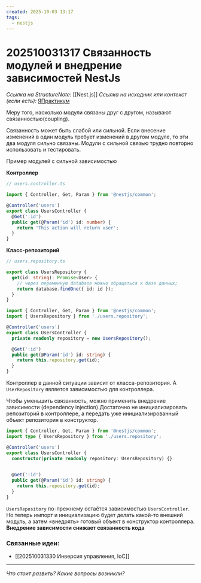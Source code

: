 ```yaml
---
created: 2025-10-03 13:17
tags:
  - nestjs
---
```

# 202510031317 Связанность модулей и внедрение зависимостей NestJs

*Ссылка на StructureNote:* [[Nest.js]]
*Ссылка на исходник или контекст (если есть):* [ЯПрактикум](https://practicum.yandex.ru/trainer/backend-nodejs/lesson/8ab54f1a-884d-49fd-9ddd-61c4c96b35a7/)

Меру того, насколько модули связаны друг с другом, называют связанностью(coupling).

Связанность может быть слабой или сильной. Если внесение изменений в один модуль требует изменений в другом модуле, то эти два модуля сильно связаны. Модули с сильной связью трудно повторно использовать и тестировать.

Пример модулей с сильной зависимостью

**Контроллер**

```ts
// users.controller.ts

import { Controller, Get, Param } from '@nestjs/common';

@Controller('users')
export class UsersController {
  @Get(':id')
  public get(@Param('id') id: number) {
    return 'This action will return user';
  }
}
```

**Класс-репозиторий**

```ts
// users.repository.ts

export class UsersRepository {
  get(id: string): Promise<User> {
    // через переменную database можно обращаться к базе данных;
    return database.findOne({ id: id });
  }
}
```

```ts
import { Controller, Get, Param } from '@nestjs/common';
import { UsersRepository } from './users.repository';

@Controller('users')
export class UsersController {
  private readonly repository = new UsersRepository();

  @Get(':id')
  public get(@Param('id') id: string) {
    return this.repository.get(id);
  }
}
```

Контроллер в данной ситуации зависит от класса-репозитория. А `UserRepository` является зависимостью для контроллера.

Чтобы уменьшить связанность, можно применить внедрение зависимости (dependency injection).Достаточно не инициализировать репозиторий в контроллере, а передать уже инициализированный объект репозитория в конструктор.

```ts
import { Controller, Get, Param } from '@nestjs/common';
import type { UsersRepository } from './users.repository';

@Controller('users')
export class UsersController {
  constructor(private readonly repository: UsersRepository) {}
 

  @Get(':id')
  public get(@Param('id') id: string) {
    return this.repository.get(id);
  }
}
```

`UsersRepository` по-прежнему остаётся зависимостью `UsersController`. Но теперь импорт и инициализацию будет делать какой-то внешний модуль, а затем «внедрять» готовый объект в конструктор контроллера. **Внедрение зависимости снижает связанность кода**

### Связанные идеи:

* [[202510031330 Инверсия управления, IoC]]
---

*Что стоит развить? Какие вопросы возникли?*
